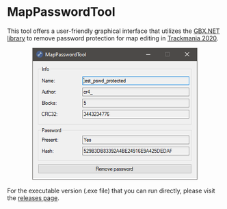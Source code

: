 # MapPasswordTool
This tool offers a user-friendly graphical interface that utilizes the [GBX.NET library](https://github.com/BigBang1112/gbx-net/) to remove password protection for map editing in [Trackmania 2020](https://en.wikipedia.org/wiki/Trackmania_(2020_video_game)).

<p align="center">
  <img src="Assets/screenshot.png" />
</p>


For the executable version (.exe file) that you can run directly, please visit the [releases page](https://github.com/SamuelTulach/MapPasswordTool/releases).